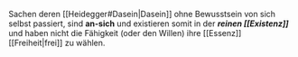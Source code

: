 Sachen deren [[Heidegger#Dasein|Dasein]] ohne Bewusstsein von sich selbst passiert, sind **an-sich** und existieren somit in der **_reinen [[Existenz]]_** und haben nicht die Fähigkeit (oder den Willen) ihre [[Essenz]] [[Freiheit|frei]] zu wählen.
